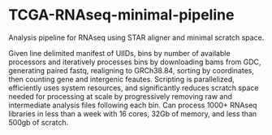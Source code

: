 # TCGA-RNAseq-minimal-pipeline

Analysis pipeline for RNAseq using STAR aligner and minimal scratch space.

Given line delimited manifest of UIIDs, bins by number of available processors and iteratively processes bins by downloading bams from GDC, generating paired fastq, realigning to GRCh38.84, sorting by coordinates, then counting gene and intergenic feautes. Scripting is parallelized, efficiently uses system resources, and significantly reduces scratch space needed for processing at scale by progressively removing raw and intermediate analysis files following each bin. Can process 1000+ RNAseq libraries in less than a week with 16 cores, 32Gb of memory, and less than 500gb of scratch.
